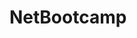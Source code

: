 # NetBootcamp      
       
    
    
            
      
         
          
      
   
   
  
  
  
 
 
